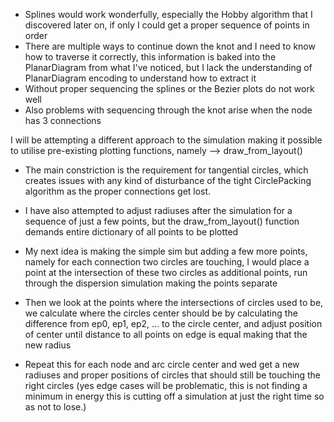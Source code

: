 - Splines would work wonderfully, especially the Hobby algorithm that I discovered
 later on, if only I could get a proper sequence of points in order
- There are multiple ways to continue down the knot and I need to know how to 
 traverse it correctly, this information is baked into the PlanarDiagram 
 from what I've noticed, but I lack the understanding of PlanarDiagram 
 encoding to understand how to extract it
- Without proper sequencing the splines or the Bezier plots do not work well
- Also problems with sequencing through the knot arise when the node has 3 connections

I will be attempting a different approach to the simulation making it possible
 to utilise pre-existing plotting functions, namely --> draw_from_layout()

- The main constriction is the requirement for tangential circles, which creates
 issues with any kind of disturbance of the tight CirclePacking algorithm
 as the proper connections get lost.
- I have also attempted to adjust radiuses after the simulation for a sequence of
 just a few points, but the draw_from_layout() function demands entire dictionary
 of all points to be plotted

- My next idea is making the simple sim but adding a few more points, namely
 for each connection two circles are touching, I would place a point at the 
 intersection of these two circles as additional points,
 run through the dispersion simulation making the points separate
- Then we look at the points where the intersections of circles used to be,
 we calculate where the circles center should be by calculating the difference
 from ep0, ep1, ep2, ... to the circle center, and adjust position of center
 until distance to all points on edge is equal making that the new radius
- Repeat this for each node and arc circle center and wed get a new radiuses and
 proper positions of circles that should still be touching the right circles
 (yes edge cases will be problematic, this is not finding a minimum in energy
 this is cutting off a simulation at just the right time so as not to lose.)
